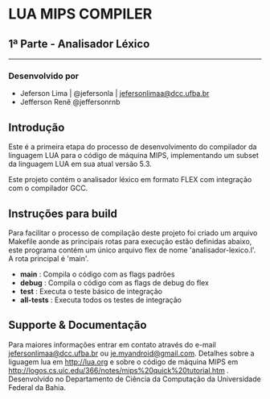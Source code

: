 # LUA MIPS COMPILER
## 1ª Parte - Analisador Léxico
---

### Desenvolvido por

* Jeferson Lima | @jefersonla | jefersonlimaa@dcc.ufba.br
* Jefferson Renê @jeffersonrnb

## Introdução

Este é a primeira etapa do processo de desenvolvimento do compilador da linguagem LUA
para o código de máquina MIPS, implementando um subset da linguagem LUA em sua atual
versão 5.3.

Este projeto contém o analisador léxico em formato FLEX com integração com o compilador
GCC.

## Instruções para build

Para facilitar o processo de compilação deste projeto foi criado um arquivo Makefile
aonde as principais rotas para execução estão definidas abaixo, este programa contém um
único arquivo flex de nome 'analisador-lexico.l'. A rota principal é 'main'.

* **main** 	    : Compila o código com as flags padrões
* **debug**     : Compila o código com as flags de debug do flex
* **test**      : Executa o teste básico de integração
* **all-tests** : Executa todos os testes de integração

## Supporte & Documentação

Para maiores informações entrar em contato através do e-mail jefersonlimaa@dcc.ufba.br ou
je.myandroid@gmail.com.
Detalhes sobre a liguagem lua em http://lua.org e sobre o código de máquina MIPS em
http://logos.cs.uic.edu/366/notes/mips%20quick%20tutorial.htm .
Desenvolvido no Departamento de Ciência da Computação da Universidade Federal da Bahia.